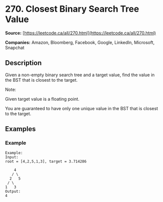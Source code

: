 # 270. Closest Binary Search Tree Value

**Source:** [https://leetcode.ca/all/270.html](https://leetcode.ca/all/270.html)

**Companies:** Amazon, Bloomberg, Facebook, Google, LinkedIn, Microsoft, Snapchat

## Description

Given a non-empty binary search tree and a target value, find the value in the BST that is
        closest to the target.

Note:

Given target value is a floating point.

You are guaranteed to have only one unique value in the BST that is closest to the
            target.

## Examples

### Example

```
Example:
Input:
root = [4,2,5,1,3], target = 3.714286

    4
   / \
  2   5
 / \
1   3
Output:
4
```

